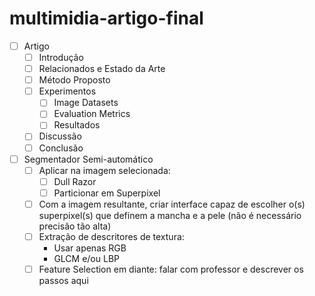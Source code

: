 # multimidia-artigo-final

- [ ] Artigo
  - [ ] Introdução
  - [ ] Relacionados e Estado da Arte
  - [ ] Método Proposto
  - [ ] Experimentos
    - [ ] Image Datasets
    - [ ] Evaluation Metrics
    - [ ] Resultados
  - [ ] Discussão
  - [ ] Conclusão
- [ ] Segmentador Semi-automático
  - [ ] Aplicar na imagem selecionada:
    - [ ] Dull Razor
    - [ ] Particionar em Superpixel
  - [ ] Com a imagem resultante, criar interface capaz de escolher o(s) superpixel(s) que definem a mancha e a pele (não é necessário precisão tão alta)
  - [ ] Extração de descritores de textura:
    - Usar apenas RGB
    - GLCM e/ou LBP
  - [ ] Feature Selection em diante: falar com professor e descrever os passos aqui

